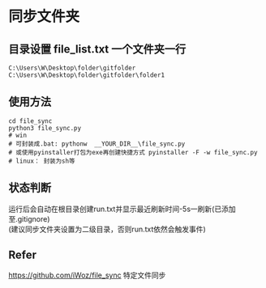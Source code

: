 # 同步文件夹  

## 目录设置 file_list.txt 一个文件夹一行
```
C:\Users\W\Desktop\folder\gitfolder
C:\Users\W\Desktop\folder\gitfolder\folder1
```

## 使用方法
```
cd file_sync
python3 file_sync.py
# win
# 可封装成.bat: pythonw  __YOUR_DIR__\file_sync.py
# 或使用pyinstaller打包为exe再创建快捷方式 pyinstaller -F -w file_sync.py
# linux： 封装为sh等 
```

## 状态判断
运行后会自动在根目录创建run.txt并显示最近刷新时间-5s一刷新(已添加至.gitignore)  
(建议同步文件夹设置为二级目录，否则run.txt依然会触发事件)

## Refer
https://github.com/iWoz/file_sync 特定文件同步